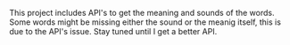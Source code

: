 This project includes API's to get the meaning and sounds of the words.
Some words might be missing either the sound or the meanig itself, this is due to the API's issue.
Stay tuned until I get a better API.


